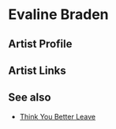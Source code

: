 # Evaline Braden

## Artist Profile



## Artist Links



## See also

- [Think You Better Leave](Evaline_Braden-Think_You_Better_Leave.md)
